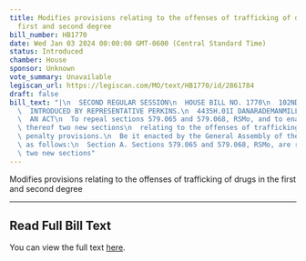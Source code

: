 ```yaml
---
title: Modifies provisions relating to the offenses of trafficking of drugs in the
  first and second degree
bill_number: HB1770
date: Wed Jan 03 2024 00:00:00 GMT-0600 (Central Standard Time)
status: Introduced
chamber: House
sponsor: Unknown
vote_summary: Unavailable
legiscan_url: https://legiscan.com/MO/text/HB1770/id/2861784
draft: false
bill_text: "|\n  SECOND REGULAR SESSION\n  HOUSE BILL NO. 1770\n  102ND GENERAL ASSEMBLY\n\
  \  INTRODUCED BY REPRESENTATIVE PERKINS.\n  4435H.01I DANARADEMANMILLER,ChiefClerk\n\
  \  AN ACT\n  To repeal sections 579.065 and 579.068, RSMo, and to enact in lieu\
  \ thereof two new sections\n  relating to the offenses of trafficking drugs, with\
  \ penalty provisions.\n  Be it enacted by the General Assembly of the state of Missouri,\
  \ as follows:\n  Section A. Sections 579.065 and 579.068, RSMo, are repealed and\
  \ two new sections"
---
```

Modifies provisions relating to the offenses of trafficking of drugs in the first and second degree

---

## Read Full Bill Text

You can view the full text [here](https://legiscan.com/MO/text/HB1770/id/2861784).
